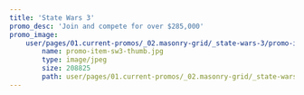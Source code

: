 ```yaml
---
title: 'State Wars 3'
promo_desc: 'Join and compete for over $285,000'
promo_image:
    user/pages/01.current-promos/_02.masonry-grid/_state-wars-3/promo-item-sw3-thumb.jpg:
        name: promo-item-sw3-thumb.jpg
        type: image/jpeg
        size: 208825
        path: user/pages/01.current-promos/_02.masonry-grid/_state-wars-3/promo-item-sw3-thumb.jpg
---
```


